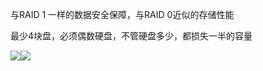 与RAID 1 一样的数据安全保障，与RAID 0近似的存储性能

最少4块盘，必须偶数硬盘，不管硬盘多少，都损失一半的容量

![](https://www.luffycity.com/linux-book/assets/tab35-9.png)![](https://www.luffycity.com/linux-book/assets/tab35-10.png)

